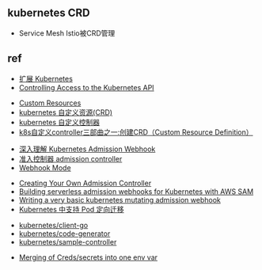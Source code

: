 
## kubernetes CRD
+ Service Mesh Istio被CRD管理



## ref

+ [扩展 Kubernetes](https://kubernetes.io/zh/docs/concepts/extend-kubernetes/#user-defined-types)
+ [Controlling Access to the Kubernetes API](https://kubernetes.io/docs/reference/access-authn-authz/controlling-access/)
<!-- 自定义controller -->
+ [Custom Resources](https://kubernetes.io/docs/concepts/extend-kubernetes/api-extension/custom-resources/)
+ [kubernetes 自定义资源(CRD)](https://blog.fatedier.com/2019/03/20/k8s-crd/)
+ [kubernetes 自定义控制器](https://blog.fatedier.com/2019/04/02/k8s-custom-controller/)
+ [k8s自定义controller三部曲之一:创建CRD（Custom Resource Definition）](https://blog.csdn.net/boling_cavalry/article/details/88917818)


<!-- webhook -->
+ [深入理解 Kubernetes Admission Webhook](https://www.qikqiak.com/post/k8s-admission-webhook/)
+ [准入控制器 admission controller](https://kubernetes.io/zh/docs/reference/access-authn-authz/admission-controllers/)
+ [Webhook Mode](https://kubernetes.cn/docs/reference/access-authn-authz/webhook/)
<!-- webhook sample -->
+ [Creating Your Own Admission Controller](https://docs.giantswarm.io/guides/creating-your-own-admission-controller/)
+ [Building serverless admission webhooks for Kubernetes with AWS SAM](https://aws.amazon.com/cn/blogs/containers/building-serverless-admission-webhooks-for-kubernetes-with-aws-sam/)
+ [Writing a very basic kubernetes mutating admission webhook](https://medium.com/ovni/writing-a-very-basic-kubernetes-mutating-admission-webhook-398dbbcb63ec)
+ [Kubernetes 中支持 Pod 定向迁移](https://blog.fatedier.com/2020/07/22/k8s-pod-directional-migration/)

<!-- API code -->
+ [kubernetes/client-go](https://github.com/kubernetes/client-go)
+ [kubernetes/code-generator](https://github.com/kubernetes/code-generator)
+ [kubernetes/sample-controller](https://github.com/kubernetes/sample-controller)


<!-- solution -->
+ [Merging of Creds/secrets into one env var](https://github.com/kubernetes-sigs/service-catalog/issues/881)